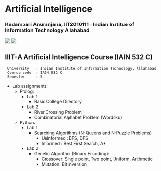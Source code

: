 # Artificial Intelligence
### Kadambari Anuranjana, IIT2016111 - Indian Institue of Information Technology Allahabad

![](https://img.shields.io/badge/language-Python-brightgreen.svg)
![](https://img.shields.io/badge/language-Prolog-brightgreen.svg)

## IIIT-A Artificial Intelligence Course (IAIN 532 C)

```
 University   : Indian Institute of Information Technology, Allahabad
 Course code  :	IAIN 532 C
 Semester     :	5
```

* Lab assignments:
  + Prolog:
    + Lab 1
      + Basic College Directory
    + Lab 2
      + River Crossing Problem
      + Combinatorial Alphabet Problem (Wordoku)
  + Python:
    + Lab 1
      + Searching Algorithms (N-Queens and N-Puzzle Problems)
        + Uninformed : BFS, DFS
        + Informed : Best First Search, A*
    + Lab 2
      + Genetic Algorithm (Binary Encoding):
        + Crossover: Single point, Two point, Uniform, Arithmetic
        + Mutation: Bit Inversion
